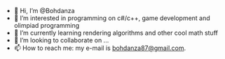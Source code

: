 - 👋 Hi, I’m @Bohdanza
- 👀 I’m interested in programming on c#/c++, game development and olimpiad programming
- 🌱 I’m currently learning rendering algorithms and other cool math stuff 
- 💞️ I’m looking to collaborate on ...
- 📫 How to reach me: my e-mail is bohdanza87@gmail.com.
